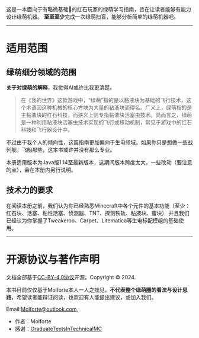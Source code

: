 这是一本面向于有略微基础🤏的红石玩家的绿萌学习指南，旨在让读者能够有能力设计绿萌机器。
**至至至少**完成一次绿萌扫盲，能够分析简单的绿萌机器吧。
***
# 适用范围
## 绿萌细分领域的范围
**关于对绿萌的解释**，我觉得AI或许比我更清楚。

>在《我的世界》这款游戏中，“绿萌”指的是以黏液块为基础的飞行技术，这个术语因这种机械的核心方块为大量的粘液块而得名。广义上，绿萌指的是主黏液块的红石科技，而狭义上则专指黏液块活塞虫技术。简而言之，绿萌是一种利用粘液块活塞虫技术实现的飞行或移动机制，常见于游戏中的红石科技和飞行器设计中。

不过由于我个人的倾向性，这篇指南更加偏向于生电领域。如果你只是想做一些战列舰，飞船那些，这本书或许并没有那么专业。

本册适用版本为Java版1.14至最新版本，这期间版本跨度太大，一些改动（要注意的点），会在本册内另行说明。
## 技术力的要求
在阅读本册之前，我们认为你已经熟悉Minecraft中各个元件的基本功能（至少：红石块、活塞、粘性活塞、侦测器、TNT、探测铁轨、粘液块、蜜块）
并且我们已经认为你掌握了Tweakeroo、Carpet、Litematica等生电标配模组的基础使用。
***
# 开源协议与著作声明
文档全部基于[CC-BY-4.0协议](https://creativecommons.org/licenses/by/4.0/legalcode.zh-hans)开源。Copyright © 2024.

本书目前仅仅基于Molforte本人一人之拙见，**不代表整个绿萌圈的看法与设计思路**，希望读者能辩证阅读，也欢迎有人能提出建议，或加入我们。

Email:Molforte@outlook.com,
+ 作者：Molforte
+ 感谢：[GraduateTextsInTechnicalMC](https://techmc.wiki/#/)